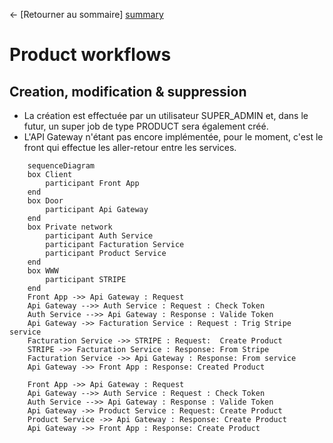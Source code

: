 ← [Retourner au sommaire] [summary]

# Product workflows

## Creation, modification & suppression

- La création est effectuée par un utilisateur SUPER_ADMIN et, dans le futur, un super job de type PRODUCT sera également créé. 
- L'API Gateway n'étant pas encore implémentée, pour le moment, c'est le front qui effectue les aller-retour entre les services.

```mermaid
    sequenceDiagram
    box Client
        participant Front App
    end
    box Door
        participant Api Gateway
    end
    box Private network
        participant Auth Service
        participant Facturation Service
        participant Product Service
    end
    box WWW
        participant STRIPE
    end
    Front App ->> Api Gateway : Request
    Api Gateway -->> Auth Service : Request : Check Token
    Auth Service -->> Api Gateway : Response : Valide Token
    Api Gateway ->> Facturation Service : Request : Trig Stripe service
    Facturation Service ->> STRIPE : Request:  Create Product
    STRIPE ->> Facturation Service : Response: From Stripe
    Facturation Service ->> Api Gateway : Response: From service
    Api Gateway ->> Front App : Response: Created Product
    
    Front App ->> Api Gateway : Request
    Api Gateway -->> Auth Service : Request : Check Token
    Auth Service -->> Api Gateway : Response : Valide Token
    Api Gateway ->> Product Service : Request: Create Product
    Product Service ->> Api Gateway : Response: Create Product
    Api Gateway ->> Front App : Response: Create Product
```


[summary]: ../README.md
